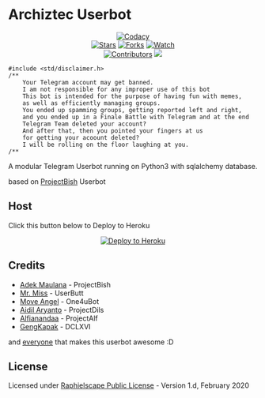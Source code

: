 # Archiztec Userbot

<p align="center">
    <a href="https://app.codacy.com/gh/ronaldyganteng/projecto/dashboard"> <img src="https://img.shields.io/codacy/grade/a723cb464d5a4d25be3152b5d71de82d?color=blue&logo=codacy&style=flat-square" alt="Codacy" /></a><br>
    <a href="https://github.com/ronaldyganteng/projecto/stargazers"> <img src="https://img.shields.io/github/stars/ronaldyganteng/projecto?logo=github&style=flat-square" alt="Stars" /></a>
    <a href="https://github.com/ronaldyganteng/projecto/network/members"> <img src="https://img.shields.io/github/forks/ronaldyganteng/projecto?logo=github&style=flat-square" alt="Forks" /></a>
    <a href="https://github.com/ronaldyganteng/projecto/watchers"> <img src="https://img.shields.io/github/watchers/ronaldyganteng/projecto?logo=github&style=flat-square" alt="Watch" /></a><br>
    <a href="https://github.com/ronaldyganteng/projecto/graphs/contributors"> <img src="https://img.shields.io/github/contributors/ronaldyganteng/projecto?color=blue&style=flat-square" alt="Contributors" /></a>
    <a href="https://pypi.org/project/Telethon/"> <img src="https://img.shields.io/pypi/v/telethon?label=telethon&logo=pypi&logoColor=white&style=flat-square" /></a>
</p>

```
#include <std/disclaimer.h>
/**
    Your Telegram account may get banned.
    I am not responsible for any improper use of this bot
    This bot is intended for the purpose of having fun with memes,
    as well as efficiently managing groups.
    You ended up spamming groups, getting reported left and right,
    and you ended up in a Finale Battle with Telegram and at the end
    Telegram Team deleted your account?
    And after that, then you pointed your fingers at us
    for getting your acoount deleted?
    I will be rolling on the floor laughing at you.
/**
```

A modular Telegram Userbot running on Python3 with sqlalchemy database. 

based on [ProjectBish](https://github.com/adekmaulana/ProjectBish) Userbot
 
 ## Host
Click this button below to Deploy to Heroku
<p align="center"><a href="https://heroku.com/deploy?template=https://github.com/ronaldyganteng/projecto/tree/master"> <img src="https://www.herokucdn.com/deploy/button.png" alt="Deploy to Heroku"/></a></p>

## Credits
* [Adek Maulana](https://github.com/adekmaulana) - ProjectBish
* [Mr. Miss](https://github.com/keselekpermen69) - UserButt
* [Move Angel](https://github.com/MoveAngel) - One4uBot
* [Aidil Aryanto](https://github.com/aidilaryanto) - ProjectDils
* [Alfianandaa](https://github.com/alfianandaa) - ProjectAlf
* [GengKapak](https://github.com/GengKapak) - DCLXVI

and [everyone](https://github.com/ronaldyganteng/projecto/graphs/contributors) that makes this userbot awesome :D

## License
Licensed under [Raphielscape Public License](https://github.com/ronaldyganteng/projecto/blob/master/LICENSE) - Version 1.d, February 2020

